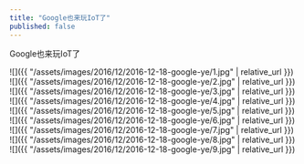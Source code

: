 ```yaml
---
title: "Google也来玩IoT了"
published: false
---
```

Google也来玩IoT了



![]({{ "/assets/images/2016/12/2016-12-18-google-ye/1.jpg" | relative_url }})
![]({{ "/assets/images/2016/12/2016-12-18-google-ye/2.jpg" | relative_url }})
![]({{ "/assets/images/2016/12/2016-12-18-google-ye/3.jpg" | relative_url }})
![]({{ "/assets/images/2016/12/2016-12-18-google-ye/4.jpg" | relative_url }})
![]({{ "/assets/images/2016/12/2016-12-18-google-ye/5.jpg" | relative_url }})
![]({{ "/assets/images/2016/12/2016-12-18-google-ye/6.jpg" | relative_url }})
![]({{ "/assets/images/2016/12/2016-12-18-google-ye/7.jpg" | relative_url }})
![]({{ "/assets/images/2016/12/2016-12-18-google-ye/8.jpg" | relative_url }})
![]({{ "/assets/images/2016/12/2016-12-18-google-ye/9.jpg" | relative_url }})
